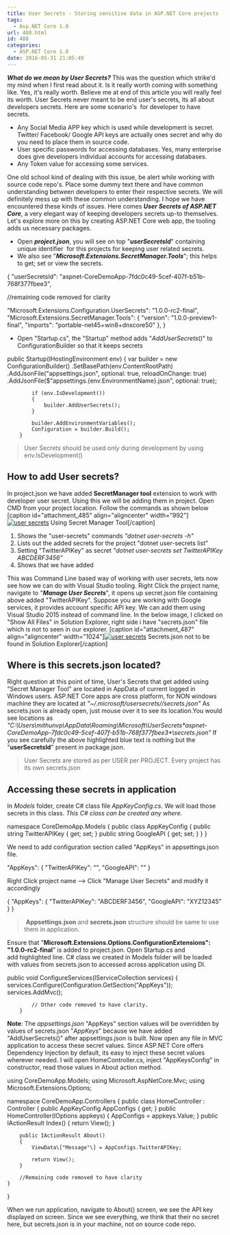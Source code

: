 ```yaml
---
title: User Secrets - Storing sensitive data in ASP.NET Core projects
tags:
  - Asp.NET Core 1.0
url: 480.html
id: 480
categories:
  - ASP.NET Core 1.0
date: 2016-05-31 21:05:49
---
```


_**What do we mean by User Secrets?**_ This was the question which strike'd my mind when I first read about it. Is it really worth coming with something like. Yes, it's really worth. Believe me at end of this article you will really feel its worth. User Secrets never meant to be end user's secrets, its all about developers secrets. Here are some scenario's  for developer to have secrets.

*   Any Social Media APP key which is used while development is secret. Twitter/ Facebook/ Google API keys are actually ones secret and why do you need to place them in source code.
*   User specific passwords for accessing databases. Yes, many enterprise does give developers individual accounts for accessing databases.
*   Any Token value for accessing some services.

One old school kind of dealing with this issue, be alert while working with source code repo's. Place some dummy text there and have common understanding between developers to enter their respective secrets. We will definitely mess up with these common understanding. I hope we have encountered these kinds of issues. Here comes _**User Secrets of ASP.NET Core**_, a very elegant way of keeping developers secrets up-to themselves. Let's explore more on this by creating ASP.NET Core web app, the tooling adds us necessary packages.

*   Open _**project.json**_, you will see on top "_**userSecretsId**_" containing unique identifier  for this projects for keeping user related secrets.
*   We also see "_**Microsoft.Extensions.SecretManager.Tools**_"; this helps to get; set or view the secrets.

{
"userSecretsId": "aspnet-CoreDemoApp-7fdc0c49-5cef-407f-b51b-768f377fbee3",

//remaining code removed for clarity 

"Microsoft.Extensions.Configuration.UserSecrets": "1.0.0-rc2-final",
"Microsoft.Extensions.SecretManager.Tools": {
      "version": "1.0.0-preview1-final",
      "imports": "portable-net45+win8+dnxcore50"
    },
}

*   Open "Startup.cs", the "Startup" method adds "_AddUserSecrets_()" to ConfigurationBuilder so that it keeps secrets

public Startup(IHostingEnvironment env)
        {
            var builder = new ConfigurationBuilder()
                .SetBasePath(env.ContentRootPath)
                .AddJsonFile("appsettings.json", optional: true, reloadOnChange: true)
                .AddJsonFile($"appsettings.{env.EnvironmentName}.json", optional: true);

            if (env.IsDevelopment())
            {
                builder.AddUserSecrets();
            }

            builder.AddEnvironmentVariables();
            Configuration = builder.Build();
        }

> User Secrets should be used only during development by using env.IsDevelopment()

How to add User secrets?
------------------------

In project.json we have added **SecretManager tool** extension to work with developer user secret. Using this we will be adding them in project. Open CMD from your project location. Follow the commands as shown below \[caption id="attachment_485" align="aligncenter" width="992"\][![user secrets](http://www.mithunvp.com/wp-content/uploads/2016/05/addkey.png)](http://www.mithunvp.com/wp-content/uploads/2016/05/addkey.png) Using Secret Manager Tool\[/caption\]

1.  Shows the "user-secrets" commands _"dotnet user-secrets -h"_
2.  Lists out the added secrets for the project "dotnet user-secrets list"
3.  Setting "TwitterAPIKey" as secret _"dotnet user-secrets set TwitterAPIKey ABCDERF3456"_
4.  Shows that we have added

This was Command Line based way of working with user secrets, lets now see how we can do with Visual Studio tooling. Right Click the project name, navigate to "_**Manage User Secrets**_", it opens up secret.json file containing above added "TwitterAPIKey". Suppose you are working with Google services, it provides account specific API key. We can add them using Visual Studio 2015 instead of command line. In the below image, I clicked on "Show All Files" in Solution Explorer, right side i have "secrets.json" file which is not to seen in our explorer. \[caption id="attachment_487" align="aligncenter" width="1024"\][![user secrets](http://www.mithunvp.com/wp-content/uploads/2016/05/second-1024x467.png)](http://www.mithunvp.com/wp-content/uploads/2016/05/second.png) Secrets.json not to be found in Solution Explorer\[/caption\]

Where is this secrets.json located?
-----------------------------------

Right question at this point of time, User's Secrets that get added using "Secret Manager Tool" are located in AppData of current logged in Windows users. ASP.NET Core apps are cross platform, for NON windows machine they are located at _"~/.microsoft/usersecrets/<userSecretsId>/secrets.json"_ As secrets.json is already open, just mouse over it to see its location.You would see locations as _"C:\\Users\\mithunvp\\AppData\\Roaming\\Microsoft\\UserSecrets\**aspnet-CoreDemoApp-7fdc0c49-5cef-407f-b51b-768f377fbee3**\\secrets.json"_ If you see carefully the above highlighted blue text is nothing but the "**userSecretsId**" present in package.json.

> User Secrets are stored as per USER per PROJECT. Every project has its own secrets.json

Accessing these secrets in application
--------------------------------------

In _Models_ folder, create C# class file _AppKeyConfig.cs_. We will load those secrets in this class. _This C# class can be created any where._

namespace CoreDemoApp.Models
{
    public class AppKeyConfig
    {
        public string TwitterAPIKey { get; set; }
        public string GoogleAPI { get; set; }
    }
}

We need to add configuration section called "AppKeys" in appsettings.json file.

"AppKeys": {
    "TwitterAPIKey": "",
    "GoogleAPI": ""
  }

Right Click project name --> Click "Manage User Secrets" and modify it accordingly

{
  "AppKeys": {
    "TwitterAPIKey": "ABCDERF3456",
    "GoogleAPI": "XYZ12345"
  }
}

>  **Appsettings.json** and **secrets.json** structure should be same to use them in application.

Ensure that "**Microsoft.Extensions.Options.ConfigurationExtensions": "1.0.0-rc2-final**" is added to project.json. Open Startup.cs and add highlighted line. C# class we created in Models folder will be loaded with values from secrets.json to accessed across application using DI.

public void ConfigureServices(IServiceCollection services)
        {
            services.Configure<AppKeyConfig>(Configuration.GetSection("AppKeys"));
            services.AddMvc();
            

            // Other code removed to have clarity.
        }

**Note**: The _appsettings.json_ "AppKeys" section values will be overridden by values of secrets.json "_AppKeys_" because we have added "AddUserSecrets()" after appsettings.json is built. Now open any file in MVC application to access these secret values. Since ASP.NET Core offers Dependency Injection by default, its easy to inject these secret values wherever needed. I will open HomeController.cs, inject "AppKeysConfig" in constructor, read those values in About action method.

using CoreDemoApp.Models;
using Microsoft.AspNetCore.Mvc;
using Microsoft.Extensions.Options;

namespace CoreDemoApp.Controllers
{
    public class HomeController : Controller
    {
        public AppKeyConfig AppConfigs { get; }
        public HomeController(IOptions<AppKeyConfig> appkeys)
        {
            AppConfigs = appkeys.Value;
        }
        public IActionResult Index()
        {
            return View();
        }

        public IActionResult About()
        {
            ViewData\["Message"\] = AppConfigs.TwitterAPIKey;

            return View();
        }

        //Remaining code removed to have clarity
    }
}

When we run application, navigate to About() screen, we see the API key displayed on screen. Since we see everything, we think that their no secret here, but secrets.json is in your machine, not on source code repo.